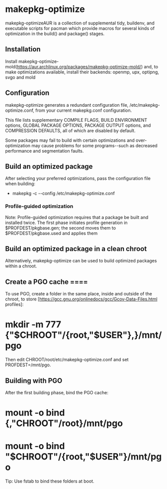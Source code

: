 # makepkg-optimize

makepkg-optimizeAUR is a collection of supplemental tidy, buildenv, and executable scripts for pacman which provide macros for several kinds of optimization in the build() and package() stages.

## Installation

Install makepkg-optimize-mold(https://aur.archlinux.org/packages/makepkg-optimize-mold/) and, to make optimizations available, install their backends: openmp, upx, optipng, svgo and mold

## Configuration

makepkg-optimize generates a redundant configuration file, /etc/makepkg-optimize.conf, from your current makepkg.conf configuration.

This file lists supplementary COMPILE FLAGS, BUILD ENVIRONMENT options, GLOBAL PACKAGE OPTIONS, PACKAGE OUTPUT options, and COMPRESSION DEFAULTS, all of which are disabled by default.

Some packages may fail to build with certain optimizations and over-optimization may cause problems for some programs--such as decreased performance and segmentation faults.

## Build an optimized package

After selecting your preferred optimizations, pass the configuration file when building:

- makepkg -c --config /etc/makepkg-optimize.conf

### Profile-guided optimization

Note: Profile-guided optimization requires that a package be built and installed twice. The first phase initiates profile generation in $PROFDEST/pkgbase.gen; the second moves them to $PROFDEST/pkgbase.used and applies them

## Build an optimized package in a clean chroot

Alternatively, makepkg-optimize can be used to build optimized packages within a chroot.

## Create a PGO cache ====

To use PGO, create a folder in the same place, inside and outside of the chroot, to store [https://gcc.gnu.org/onlinedocs/gcc/Gcov-Data-Files.html profiles]:

# mkdir -m 777 {"$CHROOT"/{root,"$USER"},}/mnt/pgo

Then edit CHROOT/root/etc/makepkg-optimize.conf and set PROFDEST=/mnt/pgo.

## Building with PGO

After the first building phase, bind the PGO cache:

# mount -o bind {,"CHROOT"/root}/mnt/pgo

# mount -o bind "$CHROOT"/{root,"$USER"}/mnt/pgo

Tip: Use fstab to bind these folders at boot.
